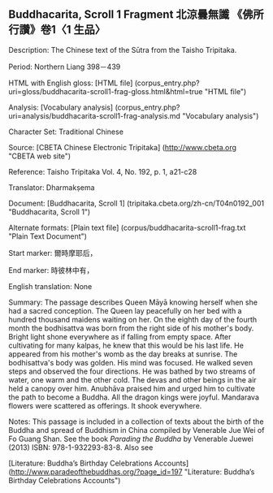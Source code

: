##  Buddhacarita, Scroll 1 Fragment 北涼曇無讖 《佛所行讚》卷1〈1 生品〉

Description: The Chinese text of the Sūtra from the Taisho Tripitaka.

Period: Northern Liang 398－439

HTML with English gloss: [HTML file] (corpus_entry.php?uri=gloss/buddhacarita-scroll1-frag-gloss.html&html=true "HTML file")

Analysis: [Vocabulary analysis] (corpus_entry.php?uri=analysis/buddhacarita-scroll1-frag-analysis.md "Vocabulary analysis")

Character Set: Traditional Chinese

Source: [CBETA Chinese Electronic Tripitaka] (http://www.cbeta.org "CBETA web site")

Reference: Taisho Tripitaka Vol. 4, No. 192, p. 1, a21-c28

Translator: Dharmakṣema

Document: [Buddhacarita, Scroll 1] (tripitaka.cbeta.org/zh-cn/T04n0192_001 "Buddhacarita, Scroll 1")

Alternate formats: [Plain text file] (corpus/buddhacarita-scroll1-frag.txt "Plain Text Document")

Start marker: 爾時摩耶后，

End marker: 時彼林中有，

English	translation: None

Summary: The passage describes Queen Māyā knowing herself when she had a sacred conception. The Queen lay peacefully on her bed with a hundred thousand maidens waiting on her. On the eighth day of the fourth month the bodhisattva was born from the right side of his mother's body. Bright light shone everywhere as if falling from empty space. After cultivating for many kalpas, he knew that this would be his last life. He appeared from his mother's womb as the day breaks at sunrise. The bodhisattva's body was golden. His mind was focused. He walked seven steps and observed the four directions. He was bathed by two streams of water, one warm and the other cold. The devas and other beings in the air held a  canopy over him.  Anubhāva praised him and urged him to cultivate the path to become a Buddha. All the dragon kings were joyful. Mandarava flowers were scattered as offerings. It shook everywhere.

Notes: This passage is included in a collection of texts about the birth of the Buddha and spread of Buddhism in China compiled by Venerable Jue Wei of Fo Guang Shan. See the book <em>Parading the Buddha</em> by  Venerable Juewei (2013) ISBN: 978-1-932293-83-8. Also see

[Literature: Buddha’s Birthday Celebrations Accounts] (http://www.paradeofthebuddhas.org/?page_id=197 "Literature: Buddha’s Birthday Celebrations Accounts")


